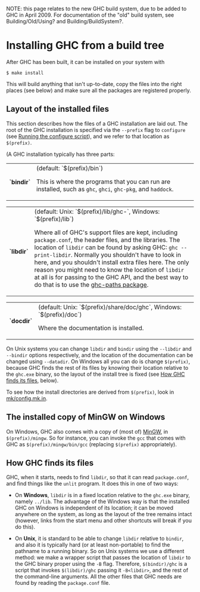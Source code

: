 
NOTE: this page relates to the new GHC build system, due to be added to GHC in April 2009. For documentation of the "old" build system, see Building/Old/Using? and Building/BuildSystem?.

# Installing GHC from a build tree


After GHC has been built, it can be installed on your system with

```wiki
$ make install
```


This will build anything that isn't up-to-date, copy the files into the right places (see below) and make sure all the packages are registered properly.

## Layout of the installed files


This section describes how the files of a GHC installation are laid out.  The root of the GHC installation is specified via the `--prefix` flag to `configure` (see [Running the configure script](building/using#run-the-configure-script)), and we refer to that location as `$(prefix)`.


(A GHC installation typically has three parts:

<table><tr><th>`bindir`</th>
<td>
(default: `$(prefix)/bin`)

This is where the programs that you can run are installed, such as `ghc`, `ghci`, `ghc-pkg`, and `haddock`.
</td></tr></table>

<table><tr><th>`libdir`</th>
<td>
(default: Unix: `$(prefix)/lib/ghc-<version>`, Windows: `$(prefix)/lib`)

Where all of GHC's support files are kept, including `package.conf`, the header files, and the libraries.
The location of `libdir` can be found by asking GHC: `ghc --print-libdir`.  Normally you shouldn't have to
look in here, and you shouldn't install extra files here.  The only reason you might need to know the location
of `libdir` at all is for passing to the GHC API, and the best way to do that is to use the [ ghc-paths package](http://hackage.haskell.org/cgi-bin/hackage-scripts/package/ghc-paths).
</td></tr></table>

<table><tr><th>`docdir`</th>
<td>
(default: Unix: `$(prefix)/share/doc/ghc`, Windows: `$(prefix)/doc`)

Where the documentation is installed.
</td></tr></table>


On Unix systems you can change `libdir` and `bindir` using the `--libdir` and `--bindir` options respectively, and the location of the documentation can be changed using `--datadir`.  On Windows all you can do is change `$(prefix)`, because GHC finds the rest of its files by knowing their location relative to the `ghc.exe` binary, so the layout of the install tree is fixed (see [How GHC finds its files](building/installing#how-ghc-finds-its-files), below).


To see how the install directories are derived from `$(prefix)`, look in [mk/config.mk.in](/trac/ghc/browser/ghc/mk/config.mk.in).

## The installed copy of MinGW on Windows


On Windows, GHC also comes with a copy of (most of) [ MinGW](http://www.mingw.org), in `$(prefix)/mingw`.  So for instance, you can invoke the `gcc` that comes with GHC as `$(prefix)/mingw/bin/gcc` (replacing `$(prefix)` appropriately).

## How GHC finds its files


GHC, when it starts, needs to find `libdir`, so that it can read `package.conf`, and find things like the `unlit` program.  It does this in one of two ways:

- On **Windows**, `libdir` is in a fixed location relative to the `ghc.exe` binary, namely `../lib`.  The advantage of the Windows way is that the installed GHC on Windows is independent of its location; it can be moved anywhere on the system, as long as the layout of the tree remains intact (however, links from the start menu and other shortcuts will break if you do this). 

- On **Unix**, it is standard to be able to change `libdir` relative to `bindir`, and also it is typically hard (or
  at least non-portable) to find the pathname to a running binary.  So on Unix systems we use a different method: we make a wrapper script that passes the location of `libdir` to the GHC binary
  proper using the `-B` flag.  Therefore, `$(bindir)/ghc` is a script that invokes `$(libdir)/ghc`
  passing it `-B<libdir>`, and the rest of the command-line arguments.  All the other files that GHC
  needs are found by reading the `package.conf` file.
